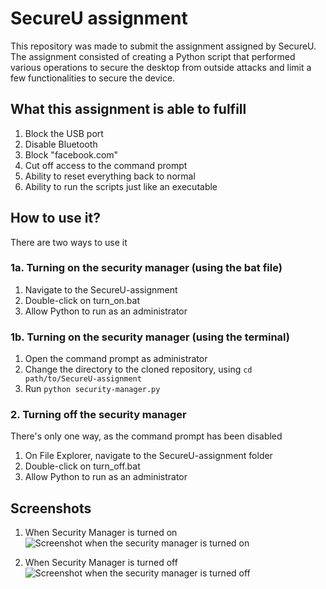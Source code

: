 # SecureU assignment
This repository was made to submit the assignment assigned by SecureU. The assignment consisted of creating a Python script that performed various operations to secure the desktop from outside attacks and limit a few functionalities to secure the device.

## What this assignment is able to fulfill
1. Block the USB port
2. Disable Bluetooth
3. Block "facebook.com"
4. Cut off access to the command prompt
5. Ability to reset everything back to normal
6. Ability to run the scripts just like an executable

## How to use it?
There are two ways to use it
### 1a. Turning on the security manager (using the bat file)
1. Navigate to the SecureU-assignment
2. Double-click on turn_on.bat
3. Allow Python to run as an administrator

### 1b. Turning on the security manager (using the terminal)
1. Open the command prompt as administrator
2. Change the directory to the cloned repository, using `cd path/to/SecureU-assignment`
3. Run `python security-manager.py`

### 2. Turning off the security manager
There's only one way, as the command prompt has been disabled
1. On File Explorer, navigate to the SecureU-assignment folder
2. Double-click on turn_off.bat
3. Allow Python to run as an administrator

## Screenshots
1. When Security Manager is turned on
![Screenshot when the security manager is turned on](https://github.com/kshitjj/SecureU-assignment/assets/50615534/b333160f-6ee9-4c46-b2b3-1d36018af042)

2. When Security Manager is turned off
![Screenshot when the security manager is turned off](https://github.com/kshitjj/SecureU-assignment/assets/50615534/a766cf19-561a-4f95-af28-34bd5ae4ec4c)
